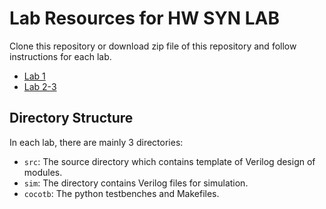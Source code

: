 # Lab Resources for HW SYN LAB

Clone this repository or download zip file of this repository and follow instructions for each lab.

- [Lab 1](https://github.com/2110363-HW-SYN-LAB/lab/tree/main/Lab1)
- [Lab 2-3](https://github.com/2110363-HW-SYN-LAB/lab/tree/main/Lab2)

## Directory Structure

In each lab, there are mainly 3 directories:

- `src`: The source directory which contains template of Verilog design of modules.
- `sim`: The directory contains Verilog files for simulation.
- `cocotb`: The python testbenches and Makefiles.

